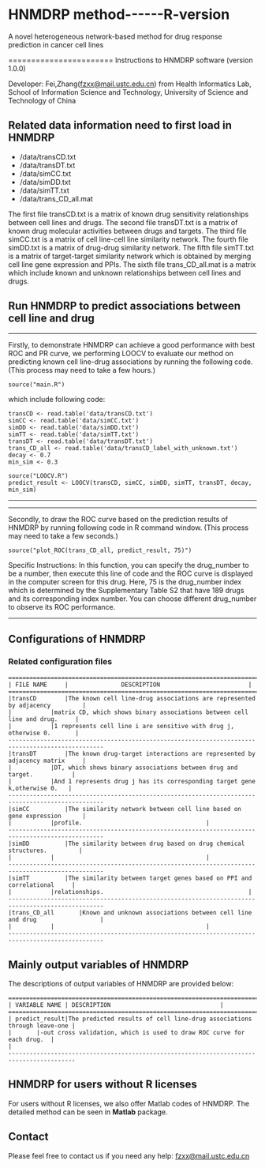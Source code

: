 # HNMDRP method------R-version

A novel heterogeneous network-based method for drug response prediction in cancer cell lines

======================= Instructions to HNMDRP software (version 1.0.0)

Developer: Fei,Zhang(fzxx@mail.ustc.edu.cn) from Health Informatics Lab, School of Information Science and Technology, University of Science and Technology of China

## **Related data information need to first load in HNMDRP** 

- /data/transCD.txt
- /data/transDT.txt
- /data/simCC.txt
- /data/simDD.txt
- /data/simTT.txt
- /data/trans_CD_all.mat

The first file transCD.txt is a matrix of known drug sensitivity relationships between cell lines and drugs. 
The second file transDT.txt is a matrix of known drug molecular activities between drugs and targets.
The third file simCC.txt is a matrix of cell line-cell line similarity network.
The fourth file simDD.txt is a matrix of drug-drug similarity network.
The fifth file simTT.txt is a matrix of target-target similarity network which is obtained by merging cell line gene expression and PPIs.
The sixth file trans_CD_all.mat is a matrix which include known and unknown relationships between cell lines and drugs.


## **Run HNMDRP to predict associations between cell line and drug**
**************************************************************************************************

Firstly, to demonstrate HNMDRP can achieve a good performance with best ROC and PR curve, we performing LOOCV to evaluate our method on predicting known cell line-drug associations by running the following code. 
(This process may need to take a few hours.)

	source("main.R")
	
which include following code:

	transCD <- read.table('data/transCD.txt')
	simCC <- read.table('data/simCC.txt')
	simDD <- read.table('data/simDD.txt')
	simTT <- read.table('data/simTT.txt')
	transDT <- read.table('data/transDT.txt')
	trans_CD_all <- read.table('data/transCD_label_with_unknown.txt')
	decay <- 0.7
	min_sim <- 0.3

	source("LOOCV.R")
	predict_result <- LOOCV(transCD, simCC, simDD, simTT, transDT, decay, min_sim)

**************************************************************************************************

**************************************************************************************************

Secondly, to draw the ROC curve based on the prediction results of HNMDRP by running following code in R command window. 
(This process may need to take a few seconds.)

	source("plot_ROC(trans_CD_all, predict_result, 75)")
	
Specific Instructions: In this function, you can specify the drug_number to be a number, then execute this line of code and the ROC curve is displayed in the computer screen for this drug.
					   Here, 75 is the drug_number index which is determined by the Supplementary Table S2 that have 189 drugs and its corresponding index number.
					   You can choose different drug_number to observe its ROC performance.
*******************************************************************************************************************************************************************************************


## Configurations of HNMDRP
### Related configuration files

	==========================================================================================================
	| FILE NAME		|				DESCRIPTION               			|
	==========================================================================================================
	|transCD		|The known cell line-drug associations are represented by adjacency 		|
	|			|matrix CD, which shows binary associations between cell line and drug.		|
	|			|1 represents cell line i are sensitive with drug j, otherwise 0.		|
	-------------------------------------------------------------------------------------------------
	|transDT		|The known drug-target interactions are represented by adjacency matrix		|
	|			|DT, which shows binary associations between drug and target.			|
	|			|And 1 represents drug j has its corresponding target gene k,otherwise 0.	|
	-------------------------------------------------------------------------------------------------
    |simCC			|The similarity network between cell line based on gene expression		|
	|  			|profile.									|
	-------------------------------------------------------------------------------------------------
	|simDD			|The similarity between drug based on drug chemical structures.			|
	|			|       									|
	-------------------------------------------------------------------------------------------------
	|simTT			|The similarity between target genes based on PPI and correlational		|
	|			|relationships.         								|
	-------------------------------------------------------------------------------------------------
	|trans_CD_all 		|Known and unknown associations between cell line and drug           	   	|
	|			|         									|
	-------------------------------------------------------------------------------------------------
	
## **Mainly output variables of HNMDRP**

The descriptions of output variables of HNMDRP are provided below:

	=========================================================================================
	| VARIABLE NAME	| DESCRIPTION								|
	=========================================================================================
	| predict_result|The predicted results of cell line-drug associations through leave-one	|
	|		|-out cross validation, which is used to draw ROC curve for each drug.	|																	|
	-----------------------------------------------------------------------------------------

	
## HNMDRP for users without R licenses
For users without R licenses, we also offer Matlab codes of HNMDRP. The detailed method can be seen in **Matlab** package.

## **Contact**

Please feel free to contact us if you need any help: fzxx@mail.ustc.edu.cn

